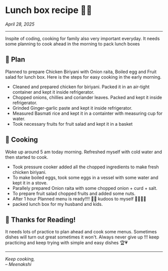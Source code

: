 # Lunch box recipe 👩‍🍳

*April 28, 2025*

---

Inspite of coding, cooking for family also very important everyday. It needs some planning to cook ahead in the morning to pack lunch boxes

## 🌟 Plan

Planned to prepare Chicken Biriyani with Onion raita, Boiled egg and Fruit salad for lunch box. Here is the steps for easy cooking in the early morning.

- Cleaned and prepared chicken for biriyani. Packed it in an air-tight container and kept it inside refrigerator.
- Chopped onions, chillies and coriander leaves. Packed and kept it inside refrigerator.
- Grinded Ginger-garlic paste and kept it inside refrigerator.
- Measured Basmati rice and kept it in a containter with measuring cup for water.
- Took necessary fruits for fruit salad and kept it in a basket


## 🍳 Cooking

Woke up around 5 am today morning. Refreshed myself with cold water and then started to cook.

- Took pressure cooker added all the chopped ingredients to make fresh chicken biriyani.
- To make boiled eggs, took some eggs in a vessel with some water and kept it in a stove.
- Parallely prepared Onion raita with some chopped onion + curd + salt.
- To prepare fruit salad chopped fruits and added some nuts.
- After 1 hour Planned menu is ready!!!! 👑🎉 kudoos to myself 👏👏👏👏
- packed lunch box for my husband and kids.


## 💬 Thanks for Reading!
It needs lots of practice to plan ahead and cook some menus. Sometimes dishes will turn out great sometimes it won't. Always never give up !!! keep practicing and keep trying with simple and easy dishes 🏆💗

---

*Keep cooking,  
– Meenakshi*


